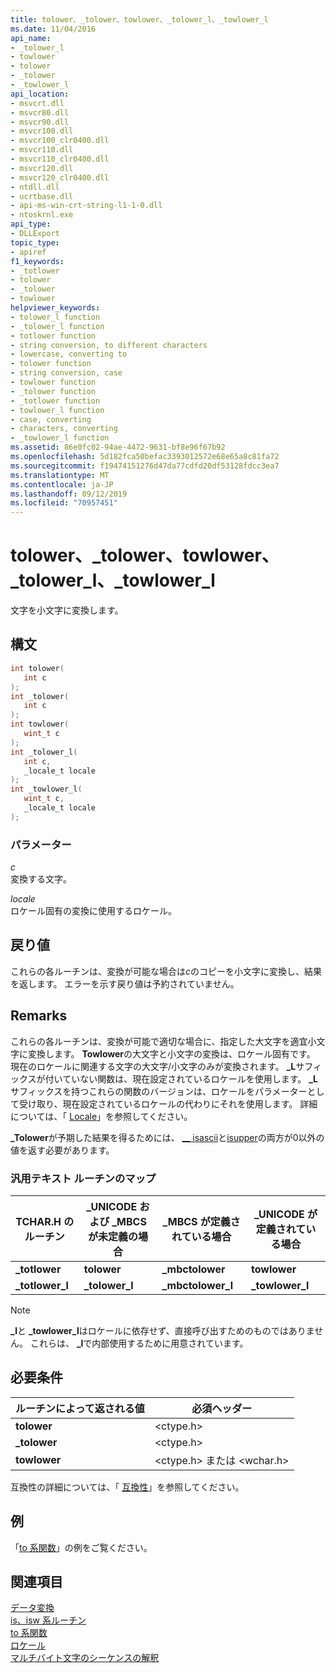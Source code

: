 ```yaml
---
title: tolower、_tolower、towlower、_tolower_l、_towlower_l
ms.date: 11/04/2016
api_name:
- _tolower_l
- towlower
- tolower
- _tolower
- _towlower_l
api_location:
- msvcrt.dll
- msvcr80.dll
- msvcr90.dll
- msvcr100.dll
- msvcr100_clr0400.dll
- msvcr110.dll
- msvcr110_clr0400.dll
- msvcr120.dll
- msvcr120_clr0400.dll
- ntdll.dll
- ucrtbase.dll
- api-ms-win-crt-string-l1-1-0.dll
- ntoskrnl.exe
api_type:
- DLLExport
topic_type:
- apiref
f1_keywords:
- _totlower
- tolower
- _tolower
- towlower
helpviewer_keywords:
- tolower_l function
- _tolower_l function
- totlower function
- string conversion, to different characters
- lowercase, converting to
- tolower function
- string conversion, case
- towlower function
- _tolower function
- _totlower function
- towlower_l function
- case, converting
- characters, converting
- _towlower_l function
ms.assetid: 86e0fc02-94ae-4472-9631-bf8e96f67b92
ms.openlocfilehash: 5d182fca50befac3393012572e68e65a8c81fa72
ms.sourcegitcommit: f19474151276d47da77cdfd20df53128fdcc3ea7
ms.translationtype: MT
ms.contentlocale: ja-JP
ms.lasthandoff: 09/12/2019
ms.locfileid: "70957451"
---
```

# <a name="tolower-_tolower-towlower-_tolower_l-_towlower_l"></a>tolower、_tolower、towlower、_tolower_l、_towlower_l

文字を小文字に変換します。

## <a name="syntax"></a>構文

```C
int tolower(
   int c
);
int _tolower(
   int c
);
int towlower(
   wint_t c
);
int _tolower_l(
   int c,
   _locale_t locale
);
int _towlower_l(
   wint_t c,
   _locale_t locale
);
```

### <a name="parameters"></a>パラメーター

*c*<br/>
変換する文字。

*locale*<br/>
ロケール固有の変換に使用するロケール。

## <a name="return-value"></a>戻り値

これらの各ルーチンは、変換が可能な場合は*c*のコピーを小文字に変換し、結果を返します。 エラーを示す戻り値は予約されていません。

## <a name="remarks"></a>Remarks

これらの各ルーチンは、変換が可能で適切な場合に、指定した大文字を適宜小文字に変換します。 **Towlower**の大文字と小文字の変換は、ロケール固有です。 現在のロケールに関連する文字の大文字/小文字のみが変換されます。 **_L**サフィックスが付いていない関数は、現在設定されているロケールを使用します。 **_L**サフィックスを持つこれらの関数のバージョンは、ロケールをパラメーターとして受け取り、現在設定されているロケールの代わりにそれを使用します。 詳細については、「 [Locale](../../c-runtime-library/locale.md)」を参照してください。

**_Tolower**が予期した結果を得るためには、 [__ isascii](isascii-isascii-iswascii.md)と[isupper](isupper-isupper-l-iswupper-iswupper-l.md)の両方が0以外の値を返す必要があります。

### <a name="generic-text-routine-mappings"></a>汎用テキスト ルーチンのマップ

|TCHAR.H のルーチン|_UNICODE および _MBCS が未定義の場合|_MBCS が定義されている場合|_UNICODE が定義されている場合|
|---------------------|------------------------------------|--------------------|-----------------------|
|**_totlower**|**tolower**|**_mbctolower**|**towlower**|
|**_totlower_l**|**_tolower_l**|**_mbctolower_l**|**_towlower_l**|

> [!NOTE]
> **_l**と **_towlower_l**はロケールに依存せず、直接呼び出すためのものではありません。 これらは、 **_l**で内部使用するために用意されています。

## <a name="requirements"></a>必要条件

|ルーチンによって返される値|必須ヘッダー|
|-------------|---------------------|
|**tolower**|\<ctype.h>|
|**_tolower**|\<ctype.h>|
|**towlower**|\<ctype.h> または \<wchar.h>|

互換性の詳細については、「 [互換性](../../c-runtime-library/compatibility.md)」を参照してください。

## <a name="example"></a>例

「[to 系関数](../../c-runtime-library/to-functions.md)」の例をご覧ください。

## <a name="see-also"></a>関連項目

[データ変換](../../c-runtime-library/data-conversion.md)<br/>
[is、isw 系ルーチン](../../c-runtime-library/is-isw-routines.md)<br/>
[to 系関数](../../c-runtime-library/to-functions.md)<br/>
[ロケール](../../c-runtime-library/locale.md)<br/>
[マルチバイト文字のシーケンスの解釈](../../c-runtime-library/interpretation-of-multibyte-character-sequences.md)<br/>
